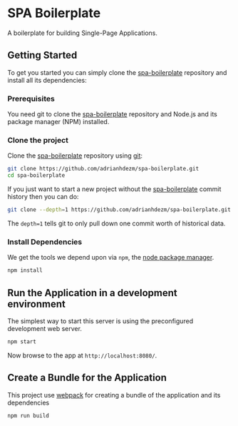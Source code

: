 # SPA Boilerplate

A boilerplate for building Single-Page Applications.

## Getting Started

To get you started you can simply clone the [spa-boilerplate](https://github.com/adrianhdezm/spa-boilerplate) repository and install all its dependencies:

### Prerequisites

You need git to clone the [spa-boilerplate](https://github.com/adrianhdezm/spa-boilerplate) repository and Node.js and its package manager (NPM) installed.

### Clone the project

Clone the [spa-boilerplate](https://github.com/adrianhdezm/spa-boilerplate) repository using [git](http://git-scm.com/):

```bash
git clone https://github.com/adrianhdezm/spa-boilerplate.git
cd spa-boilerplate
```

If you just want to start a new project without the [spa-boilerplate](https://github.com/adrianhdezm/spa-boilerplate) commit history then you can do:

```bash
git clone --depth=1 https://github.com/adrianhdezm/spa-boilerplate.git <your-project-name>
```

The `depth=1` tells git to only pull down one commit worth of historical data.

### Install Dependencies

We get the tools we depend upon via `npm`, the [node package manager](https://www.npmjs.com).

```bash
npm install
```

## Run the Application in a development environment

The simplest way to start this server is using the preconfigured development web server.

```bash
npm start
```

Now browse to the app at `http://localhost:8080/`.

## Create a Bundle for the Application

This project use [webpack](https://github.com/webpack/webpack) for creating a bundle of the application and its dependencies

```bash
npm run build
```
